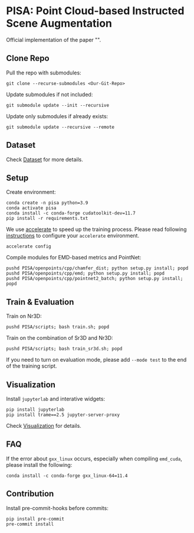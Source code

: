 # PISA: Point Cloud-based Instructed Scene Augmentation

Official implementation of the paper "[](TODO)".

## Clone Repo

Pull the repo with submodules:
```shell
git clone --recurse-submodules <Our-Git-Repo>
```

Update submodules if not included:
```shell
git submodule update --init --recursive
```

Update only submodules if already exists:
```shell
git submodule update --recursive --remote
```

## Dataset

Check [Dataset](datasets/README.md) for more details.

## Setup
Create environment:
```shell
conda create -n pisa python=3.9
conda activate pisa
conda install -c conda-forge cudatoolkit-dev=11.7
pip install -r requirements.txt
```

We use [accelerate](https://huggingface.co/docs/accelerate/index) to speed up the training process. Please read following [instructions](https://huggingface.co/docs/accelerate/basic_tutorials/install#configuring--accelerate) to configure your `accelerate` environment.
```shell
accelerate config
```

Compile modules for EMD-based metrics and PointNet:
```shell
pushd PISA/openpoints/cpp/chamfer_dist; python setup.py install; popd
pushd PISA/openpoints/cpp/emd; python setup.py install; popd
pushd PISA/openpoints/cpp/pointnet2_batch; python setup.py install; popd
```

## Train & Evaluation
Train on Nr3D:
```shell
pushd PISA/scripts; bash train.sh; popd
```

Train on the combination of Sr3D and Nr3D:
```shell
pushd PISA/scripts; bash train_sr3d.sh; popd
```

If you need to turn on evaluation mode, please add `--mode test` to the end of the training script.

## Visualization

Install `jupyterlab` and interative widgets:
```shell
pip install jupyterlab
pip install trame==2.5 jupyter-server-proxy
```

Check [Visualization](PISA/visualization/README.md) for details.

## FAQ

If the error about `gxx_linux` occurs, especially when compiling `emd_cuda`, please install the following:
```shell
conda install -c conda-forge gxx_linux-64=11.4
```

## Contribution

Install pre-commit-hooks before commits:
```shell
pip install pre-commit
pre-commit install
```
